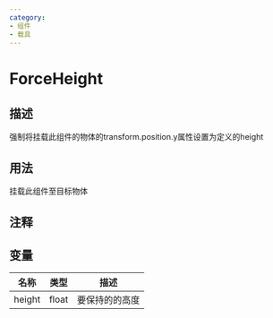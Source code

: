 ```yaml
---
category: 
- 组件
- 载具
---
```

# ForceHeight
## 描述

强制将挂载此组件的物体的transform.position.y属性设置为定义的height

## 用法

挂载此组件至目标物体

## 注释

## 变量
| 名称 | 类型 | 描述 |
| ----------- | ----------- | ----------- |
| height | float | 要保持的的高度 |  
